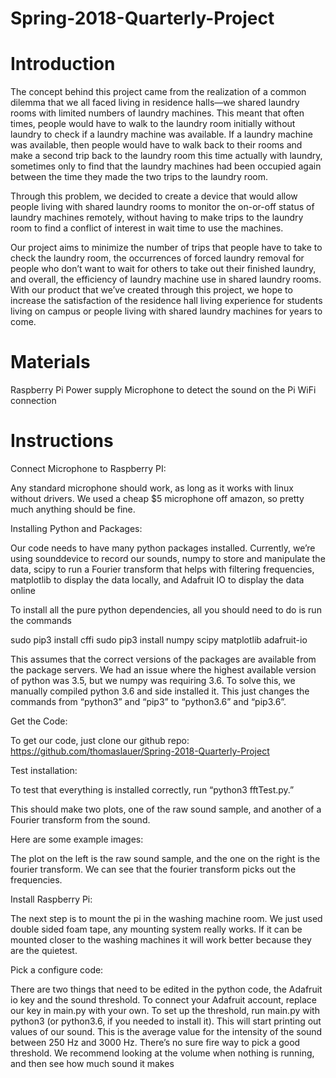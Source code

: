 # Spring-2018-Quarterly-Project

# Introduction

The concept behind this project came from the realization of a common dilemma that we all faced living in residence halls—we shared laundry rooms with limited numbers of laundry machines. This meant that often times, people would have to walk to the laundry room initially without laundry to check if a laundry machine was available. If a laundry machine was available, then people would have to walk back to their rooms and make a second trip back to the laundry room this time actually with laundry, sometimes only to find that the laundry machines had been occupied again between the time they made the two trips to the laundry room.

Through this problem, we decided to create a device that would allow people living with shared laundry rooms to monitor the on-or-off status of laundry machines remotely, without having to make trips to the laundry room to find a conflict of interest in wait time to use the machines.

Our project aims to minimize the number of trips that people have to take to check the laundry room, the occurrences of forced laundry removal for people who don’t want to wait for others to take out their finished laundry, and overall, the efficiency of laundry machine use in shared laundry rooms. With our product that we’ve created through this project, we hope to increase the satisfaction of the residence hall living experience for students living on campus or people living with shared laundry machines for years to come.

# Materials

Raspberry Pi
Power supply
Microphone to detect the sound on the Pi
WiFi connection

# Instructions

Connect Microphone to Raspberry PI:

Any standard microphone should work, as long as it works with linux without drivers. We used a cheap $5 microphone off amazon, so pretty much anything should be fine. 


Installing Python and Packages:

Our code needs to have many python packages installed. Currently, we’re using sounddevice to record our sounds, numpy to store and manipulate the data, scipy to run a Fourier transform that helps with filtering frequencies, matplotlib to display the data locally, and Adafruit IO to display the data online

To install all the pure python dependencies, all you should need to do is run the commands

sudo pip3 install cffi
sudo pip3 install numpy scipy matplotlib adafruit-io

This assumes that the correct versions of the packages are available from the package servers. We had an issue where the highest available version of python was 3.5, but we numpy was requiring 3.6. To solve this, we manually compiled python 3.6 and side installed it. This just changes the commands from “python3” and “pip3” to “python3.6” and “pip3.6”. 


Get the Code:

To get our code, just clone our github repo:
https://github.com/thomaslauer/Spring-2018-Quarterly-Project



Test installation:

To test that everything is installed correctly, run “python3 fftTest.py.” 

This should make two plots, one of the raw sound sample, and another of a Fourier transform from the sound.

Here are some example images:

The plot on the left is the raw sound sample, and the one on the right is the fourier transform. We can see that the fourier transform picks out the frequencies.

Install Raspberry Pi:

The next step is to mount the pi in the washing machine room. We just used double sided foam tape, any mounting system really works. If it can be mounted closer to the washing machines it will work better because they are the quietest.

Pick a configure code:

There are two things that need to be edited in the python code, the Adafruit io key and the sound threshold. To connect your Adafruit account, replace our key in main.py with your own. To set up the threshold, run main.py with python3 (or python3.6, if you needed to install it). This will start printing out values of our sound. This is the average value for the intensity of the sound between 250 Hz and 3000 Hz. There’s no sure fire way to pick a good threshold. We recommend looking at the volume when nothing is running, and then see how much sound it makes 

